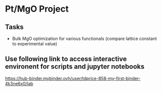 # Pt/MgO Project

## Tasks
* Bulk MgO optimization for various functionals (compare lattice constant to experimental value)


## Use following link to access interactive environent for scripts and jupyter notebooks

https://hub-binder.mybinder.ovh/user/tdprice-858-my-first-binder-4k3ne6x0/lab
